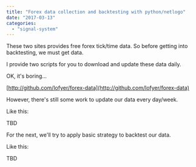 ```yaml
---
title: "Forex data collection and backtesting with python/netlogo"
date: "2017-03-13"
categories: 
  - "signal-system"
---
```


These two sites provides free forex tick/time data. So before getting into backtesting, we must get data.

I provide two scripts for you to download and update these data daily.

OK, it's boring...

[http://github.com/lofyer/forex-data](http://github.com/lofyer/forex-data)

However, there's still some work to update our data every day/week.

Like this:

TBD

For the next, we'll try to apply basic strategy to backtest our data.

Like this:

TBD
